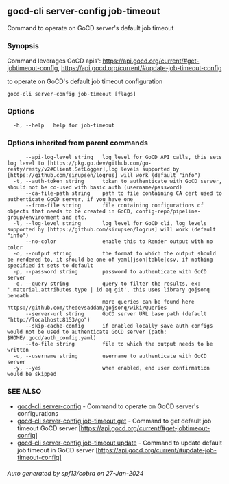 ## gocd-cli server-config job-timeout

Command to operate on GoCD server's default job timeout

### Synopsis

Command leverages GoCD apis':
https://api.gocd.org/current/#get-jobtimeout-config,
https://api.gocd.org/current/#update-job-timeout-config

to operate on GoCD's default job timeout configuration

```
gocd-cli server-config job-timeout [flags]
```

### Options

```
  -h, --help   help for job-timeout
```

### Options inherited from parent commands

```
      --api-log-level string   log level for GoCD API calls, this sets log level to [https://pkg.go.dev/github.com/go-resty/resty/v2#Client.SetLogger],log levels supported by [https://github.com/sirupsen/logrus] will work (default "info")
  -t, --auth-token string      token to authenticate with GoCD server, should not be co-used with basic auth (username/password)
      --ca-file-path string    path to file containing CA cert used to authenticate GoCD server, if you have one
      --from-file string       file containing configurations of objects that needs to be created in GoCD, config-repo/pipeline-group/environment and etc.
  -l, --log-level string       log level for GoCD cli, log levels supported by [https://github.com/sirupsen/logrus] will work (default "info")
      --no-color               enable this to Render output with no color
  -o, --output string          the format to which the output should be rendered to, it should be one of yaml|json|table|csv, if nothing specified it sets to default
  -p, --password string        password to authenticate with GoCD server
  -q, --query string           query to filter the results, ex: '.material.attributes.type | id eq git'. this uses library gojsonq beneath
                               more queries can be found here https://github.com/thedevsaddam/gojsonq/wiki/Queries
      --server-url string      GoCD server URL base path (default "http://localhost:8153/go")
      --skip-cache-config      if enabled locally save auth configs would not be used to authenticate GoCD server (path: $HOME/.gocd/auth_config.yaml)
      --to-file string         file to which the output needs to be written
  -u, --username string        username to authenticate with GoCD server
  -y, --yes                    when enabled, end user confirmation would be skipped
```

### SEE ALSO

* [gocd-cli server-config](gocd-cli_server-config.md)	 - Command to operate on GoCD server's configurations
* [gocd-cli server-config job-timeout get](gocd-cli_server-config_job-timeout_get.md)	 - Command to get default job timeout GoCD server [https://api.gocd.org/current/#get-jobtimeout-config]
* [gocd-cli server-config job-timeout update](gocd-cli_server-config_job-timeout_update.md)	 - Command to update default job timeout in GoCD server [https://api.gocd.org/current/#update-job-timeout-config]

###### Auto generated by spf13/cobra on 27-Jan-2024
